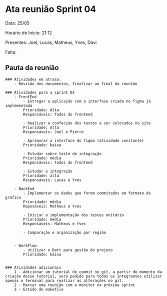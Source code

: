 # Ata reunião Sprint 04

Data: 25/05

Horário de Início:
21:12

Presentes:
	Joel, Lucas, Matheus, Yves, Davi

Falta:


## Pauta da reunião

	### Atividades em atraso:
		- Revisão dos documentos, finalizar ao final da reunião
	
	### Atividades para a sprint 04
		- FrontEnd
			- Entregar a aplicação com a interface criada no figma já implementada
			Prioridade: Alta
			Responsáveis: Todos do frontend
			
			- Realizar a confecção dos textos a ser colocados no site
			Prioridade: Alta
			Responsáveis: Joel e Pierre
			
			- Aprimorar a interface do figma (atividade constante)
			Prioridade: baixa
			
			- Estudar sobre teste de integração
			Prioridade: média
			Responsáveis: todos do frontend
			
			- Estudar a integração
			Prioridade: alta
			Responsáveis: Lucas e Yves
			
		- BackEnd
			- Implementar os dados que foram commitados em formato de gráfico
			Prioridade: média
			Reposáveis: Matheus e Yves
			
			- Iniciar a implementação dos testes unitário
			Prioridade: média
			Responsáveis: Matheus e Yves
			
			- Comparação e organização por região
			
			
		- WorkFlow
			- utilizar o Dart para gestão do projeto
			Prioridade: baixa


	### Atividades adicionais
		1 - Adicionar um tutorial de commit no git, a partir do momento da criação desse tutorial, será pedido para todos os integrantes utilizar apenas o terminal para realizar as alterações no git.	
		2 - Marcar uma reunião com o monitor na próxima sprint
		3 - Estudo do makefile
	
	
